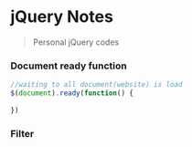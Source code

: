 # jQuery Notes

> Personal jQuery codes


### Document ready function
```javascript
//waiting to all document(website) is load
$(document).ready(function() {
  
})
```

### Filter  
